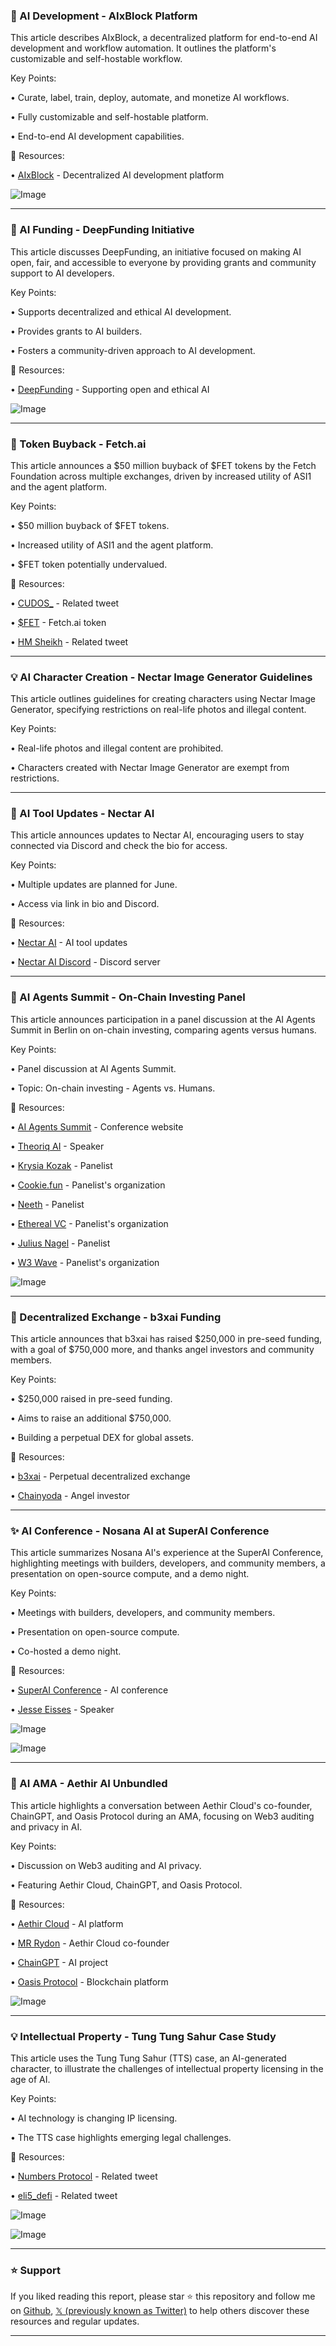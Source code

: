 ### 🤖 AI Development - AIxBlock Platform

This article describes AIxBlock, a decentralized platform for end-to-end AI development and workflow automation.  It outlines the platform's customizable and self-hostable workflow.

Key Points:

• Curate, label, train, deploy, automate, and monetize AI workflows.


• Fully customizable and self-hostable platform.


• End-to-end AI development capabilities.


🔗 Resources:

• [AIxBlock](https://x.com/AIxBlock) - Decentralized AI development platform


![Image](https://pbs.twimg.com/amplify_video_thumb/1935729308099858432/img/XyYm6xwKGaYKHAlQ.jpg)


---

### 🚀 AI Funding - DeepFunding Initiative

This article discusses DeepFunding, an initiative focused on making AI open, fair, and accessible to everyone by providing grants and community support to AI developers.

Key Points:

• Supports decentralized and ethical AI development.


• Provides grants to AI builders.


• Fosters a community-driven approach to AI development.



🔗 Resources:

• [DeepFunding](https://x.com/DeepFunding) - Supporting open and ethical AI


![Image](https://pbs.twimg.com/amplify_video_thumb/1935731891262377986/img/q2XVr6rc1UGgJtEZ.jpg)


---

### 🤖 Token Buyback - Fetch.ai

This article announces a $50 million buyback of $FET tokens by the Fetch Foundation across multiple exchanges, driven by increased utility of ASI1 and the agent platform.

Key Points:

• $50 million buyback of $FET tokens.


• Increased utility of ASI1 and the agent platform.


•  $FET token potentially undervalued.



🔗 Resources:

• [CUDOS_](https://x.com/CUDOS_) - Related tweet


• [$FET](https://x.com/search?q=%24fet&src=cashtag_click) - Fetch.ai token


• [HM Sheikh](https://x.com/HMsheikh4) - Related tweet



---

### 💡 AI Character Creation - Nectar Image Generator Guidelines

This article outlines guidelines for creating characters using Nectar Image Generator, specifying restrictions on real-life photos and illegal content.

Key Points:

•  Real-life photos and illegal content are prohibited.


•  Characters created with Nectar Image Generator are exempt from restrictions.



---

### 🚀 AI Tool Updates - Nectar AI

This article announces updates to Nectar AI, encouraging users to stay connected via Discord and check the bio for access.


Key Points:

•  Multiple updates are planned for June.


•  Access via link in bio and Discord.



🔗 Resources:

• [Nectar AI](https://x.com/TryNectarAI) - AI tool updates


• [Nectar AI Discord](http://discord.gg/ZFfEAbgsHm) - Discord server


---

### 🤖 AI Agents Summit - On-Chain Investing Panel

This article announces participation in a panel discussion at the AI Agents Summit in Berlin on on-chain investing, comparing agents versus humans.


Key Points:

• Panel discussion at AI Agents Summit.


• Topic: On-chain investing - Agents vs. Humans.



🔗 Resources:

• [AI Agents Summit](https://lu.ma/ai-agents-summit-2025) - Conference website


• [Theoriq AI](https://x.com/TheoriqAI) - Speaker


• [Krysia Kozak](https://x.com/KrysiaKozak) - Panelist


• [Cookie.fun](https://x.com/cookiedotfun) - Panelist's organization


• [Neeth](https://x.com/bees_neeth) - Panelist


• [Ethereal VC](https://x.com/etherealvc) - Panelist's organization


• [Julius Nagel](https://x.com/julius_nagel) - Panelist


• [W3 Wave](https://x.com/w3_wave) - Panelist's organization


![Image](https://pbs.twimg.com/media/GtyfH73WwAAl86D?format=jpg&name=small)



---

### 🚀 Decentralized Exchange - b3xai Funding

This article announces that b3xai has raised $250,000 in pre-seed funding, with a goal of $750,000 more,  and thanks angel investors and community members.

Key Points:

• $250,000 raised in pre-seed funding.


• Aims to raise an additional $750,000.


• Building a perpetual DEX for global assets.



🔗 Resources:

• [b3xai](https://x.com/b3xai) - Perpetual decentralized exchange


• [Chainyoda](https://x.com/chainyoda) - Angel investor


---

### ✨ AI Conference - Nosana AI at SuperAI Conference

This article summarizes Nosana AI's experience at the SuperAI Conference, highlighting meetings with builders, developers, and community members, a presentation on open-source compute, and a demo night.

Key Points:

• Meetings with builders, developers, and community members.


• Presentation on open-source compute.


• Co-hosted a demo night.



🔗 Resources:

• [SuperAI Conference](https://x.com/superai_conf) - AI conference


• [Jesse Eisses](https://x.com/JesseEisses) - Speaker


![Image](https://pbs.twimg.com/media/GtzoRCuWgAAodmt?format=jpg&name=small)


![Image](https://pbs.twimg.com/media/GtzoRCrW4AA1Uzs?format=jpg&name=small)



---

### 🤖 AI AMA - Aethir AI Unbundled

This article highlights a conversation between Aethir Cloud's co-founder, ChainGPT, and Oasis Protocol during an AMA, focusing on Web3 auditing and privacy in AI.


Key Points:

• Discussion on Web3 auditing and AI privacy.


• Featuring Aethir Cloud, ChainGPT, and Oasis Protocol.



🔗 Resources:

• [Aethir Cloud](https://x.com/AethirCloud) - AI platform


• [MR Rydon](https://x.com/MRRydon) - Aethir Cloud co-founder


• [ChainGPT](https://x.com/Chain_GPT) - AI project


• [Oasis Protocol](https://x.com/OasisProtocol) - Blockchain platform


![Image](https://pbs.twimg.com/amplify_video_thumb/1935675608316481536/img/rgOVfoVucExQTBQm.jpg)


---

### 💡 Intellectual Property - Tung Tung Sahur Case Study

This article uses the Tung Tung Sahur (TTS) case, an AI-generated character, to illustrate the challenges of intellectual property licensing in the age of AI.


Key Points:

• AI technology is changing IP licensing.


•  The TTS case highlights emerging legal challenges.



🔗 Resources:

• [Numbers Protocol](https://x.com/numbersprotocol) - Related tweet


• [eli5_defi](https://x.com/eli5_defi) - Related tweet


![Image](https://pbs.twimg.com/media/Gty2uc0akAAsBGh?format=jpg&name=small)


![Image](https://pbs.twimg.com/media/Gtu_jI7aQAI_8wl?format=jpg&name=240x240)


---

### ⭐️ Support

If you liked reading this report, please star ⭐️ this repository and follow me on [Github](https://github.com/Drix10), [𝕏 (previously known as Twitter)](https://x.com/DRIX_10_) to help others discover these resources and regular updates.

---